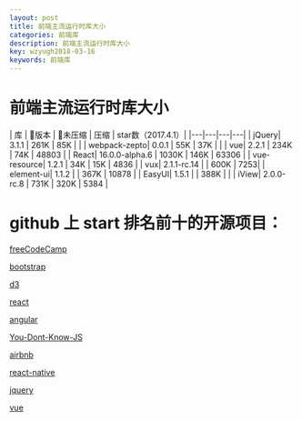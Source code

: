 ```yaml
---
layout: post
title: 前端主流运行时库大小
categories: 前端库
description: 前端主流运行时库大小
key: wzyugh2018-03-16
keywords: 前端库
---
```




# 前端主流运行时库大小

| 库 | 版本 | 未压缩 | 压缩 | star数（2017.4.1）| 
|---|---|---|---|
| jQuery| 3.1.1 | 261K | 85K | |
| webpack-zepto| 0.0.1 | 55K | 37K | |
| vue| 2.2.1 | 234K | 74K | 48803 |
| React| 16.0.0-alpha.6 | 1030K | 146K | 63306 |
| vue-resource| 1.2.1 | 34K | 15K | 4836 |
| vux| 2.1.1-rc.14 |  | 600K | 7253|
| element-ui| 1.1.2 |  | 367K | 10878 |
| EasyUI| 1.5.1 |  | 388K | |
| iView| 2.0.0-rc.8 | 731K | 320K | 5384 |



# github 上 start 排名前十的开源项目：

[freeCodeCamp](https://github.com/freeCodeCamp/freeCodeCamp)

[bootstrap](https://github.com/twbs/bootstrap)

[d3](https://github.com/d3/d3)

[react](https://github.com/facebook/react)

[angular](https://github.com/angular/angular.js)

[You-Dont-Know-JS](https://github.com/getify/You-Dont-Know-JS)

[airbnb](https://github.com/airbnb/javascript)

[react-native](https://github.com/facebook/react-native)

[jquery](https://github.com/jquery/jquery)

[vue](https://github.com/vuejs/vue)
